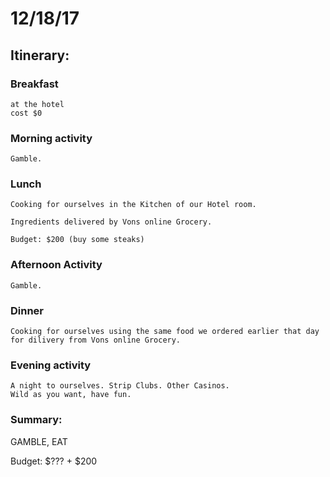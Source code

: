 # 12/18/17 

## Itinerary:

### Breakfast
	at the hotel
    cost $0
### Morning activity
	Gamble.
### Lunch
	Cooking for ourselves in the Kitchen of our Hotel room.
    
    Ingredients delivered by Vons online Grocery.
    
    Budget: $200 (buy some steaks)
### Afternoon Activity
	Gamble.
### Dinner
	Cooking for ourselves using the same food we ordered earlier that day for dilivery from Vons online Grocery.
### Evening activity
	A night to ourselves. Strip Clubs. Other Casinos.
    Wild as you want, have fun.
    
 ### Summary:
GAMBLE, EAT

Budget: $??? + $200
